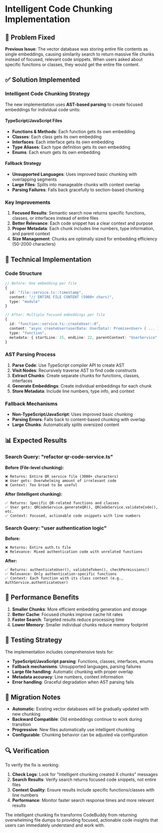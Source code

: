 # Intelligent Code Chunking Implementation

## 🎯 Problem Fixed

**Previous Issue**: The vector database was storing entire file contents as single embeddings, causing similarity search to return massive file chunks instead of focused, relevant code snippets. When users asked about specific functions or classes, they would get the entire file content.

## ✅ Solution Implemented

### Intelligent Code Chunking Strategy

The new implementation uses **AST-based parsing** to create focused embeddings for individual code units:

#### TypeScript/JavaScript Files

- **Functions & Methods**: Each function gets its own embedding
- **Classes**: Each class gets its own embedding
- **Interfaces**: Each interface gets its own embedding
- **Type Aliases**: Each type definition gets its own embedding
- **Enums**: Each enum gets its own embedding

#### Fallback Strategy

- **Unsupported Languages**: Uses improved basic chunking with overlapping segments
- **Large Files**: Splits into manageable chunks with context overlap
- **Parsing Failures**: Falls back gracefully to section-based chunking

### Key Improvements

1. **Focused Results**: Semantic search now returns specific functions, classes, or interfaces instead of entire files
2. **Better Relevance**: Each code snippet has a clear context and purpose
3. **Proper Metadata**: Each chunk includes line numbers, type information, and parent context
4. **Size Management**: Chunks are optimally sized for embedding efficiency (50-2000 characters)

## 🔧 Technical Implementation

### Code Structure

```typescript
// Before: One embedding per file
{
  id: "file::service.ts::timestamp",
  content: "// ENTIRE FILE CONTENT (5000+ chars)",
  type: "module"
}

// After: Multiple focused embeddings per file
{
  id: "function::service.ts::createUser::0",
  content: "async createUser(userData: UserData): Promise<User> { ... }",
  type: "function",
  metadata: { startLine: 15, endLine: 22, parentContext: "UserService" }
}
```

### AST Parsing Process

1. **Parse Code**: Use TypeScript compiler API to create AST
2. **Visit Nodes**: Recursively traverse AST to find code constructs
3. **Extract Chunks**: Create separate chunks for functions, classes, interfaces
4. **Generate Embeddings**: Create individual embeddings for each chunk
5. **Store Metadata**: Include line numbers, type info, and context

### Fallback Mechanisms

- **Non-TypeScript/JavaScript**: Uses improved basic chunking
- **Parsing Errors**: Falls back to content-based chunking with overlap
- **Large Chunks**: Automatically splits oversized content

## 📊 Expected Results

### Search Query: "refactor qr-code-service.ts"

**Before (File-level chunking):**

```
❌ Returns: Entire QR service file (3000+ characters)
❌ User gets: Overwhelming amount of irrelevant code
❌ Context: Too broad to be useful
```

**After (Intelligent chunking):**

```
✅ Returns: Specific QR-related functions and classes
✅ User gets: QRCodeService.generateQR(), QRCodeService.validateCode(), etc.
✅ Context: Focused, actionable code snippets with line numbers
```

### Search Query: "user authentication logic"

**Before:**

```
❌ Returns: Entire auth.ts file
❌ Relevance: Mixed authentication code with unrelated functions
```

**After:**

```
✅ Returns: authenticateUser(), validateToken(), checkPermissions()
✅ Relevance: Only authentication-specific functions
✅ Context: Each function with its class context (e.g., AuthService.authenticateUser)
```

## 🚀 Performance Benefits

1. **Smaller Chunks**: More efficient embedding generation and storage
2. **Better Cache**: Focused chunks improve cache hit rates
3. **Faster Search**: Targeted results reduce processing time
4. **Lower Memory**: Smaller individual chunks reduce memory footprint

## 🧪 Testing Strategy

The implementation includes comprehensive tests for:

- **TypeScript/JavaScript parsing**: Functions, classes, interfaces, enums
- **Fallback mechanisms**: Unsupported languages, parsing failures
- **Large file handling**: Automatic chunking with proper overlap
- **Metadata accuracy**: Line numbers, context information
- **Error handling**: Graceful degradation when AST parsing fails

## 📝 Migration Notes

- **Automatic**: Existing vector databases will be gradually updated with new chunking
- **Backward Compatible**: Old embeddings continue to work during transition
- **Progressive**: New files automatically use intelligent chunking
- **Configurable**: Chunking behavior can be adjusted via configuration

## 🔍 Verification

To verify the fix is working:

1. **Check Logs**: Look for "Intelligent chunking created X chunks" messages
2. **Search Results**: Verify search returns focused code snippets, not entire files
3. **Context Quality**: Ensure results include specific functions/classes with line numbers
4. **Performance**: Monitor faster search response times and more relevant results

The intelligent chunking fix transforms CodeBuddy from returning overwhelming file dumps to providing focused, actionable code insights that users can immediately understand and work with.
